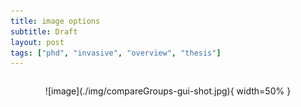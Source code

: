 ```yaml
---
title: image options
subtitle: Draft
layout: post
tags: ["phd", "invasive", "overview", "thesis"]
---
```


```{r image-using-knitr}

```

<center>
![image](./img/compareGroups-gui-shot.jpg){
width=50% }
</center>
